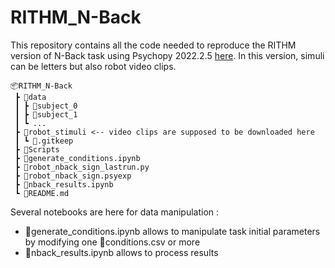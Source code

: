 # RITHM_N-Back

This repository contains all the code needed to reproduce the RITHM version of N-Back task using Psychopy 2022.2.5 [here](https://github.com/psychopy/psychopy/releases/tag/2022.2.5). In this version, simuli can be letters but also robot video clips.

```
📦RITHM_N-Back
 ┣ 📂data    
 ┃ ┣ 📂subject_0
 ┃ ┣ 📂subject_1
 ┃ ┗ ...
 ┣ 📂robot_stimuli <-- video clips are supposed to be downloaded here
 ┃ ┗ 📜.gitkeep
 ┣ 📂Scripts
 ┣ 📜generate_conditions.ipynb
 ┣ 📜robot_nback_sign_lastrun.py
 ┣ 📜robot_nback_sign.psyexp
 ┣ 📜nback_results.ipynb
 ┗ 📜README.md
 ```

Several notebooks are here for data manipulation :
- 📜generate_conditions.ipynb allows to manipulate task initial parameters by modifying one 📜conditions.csv or more
- 📜nback_results.ipynb allows to process results
